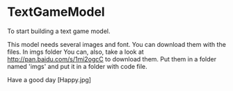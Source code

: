 # TextGameModel
To start building a text game model.
 
 This model needs several images and font. 
 You can download them with the files. In imgs folder
 You can, also, take a look at http://pan.baidu.com/s/1mi2ogcC to download them.
 Put them in a folder named 'imgs' and put it in a folder with code file. 

Have a good day
[Happy.jpg]